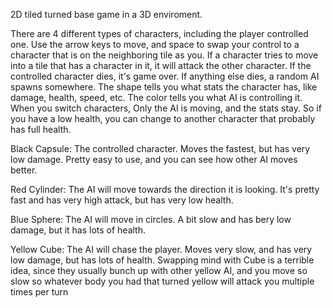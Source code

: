 2D tiled turned base game in a 3D enviroment.

There are 4 different types of characters, including the player controlled one. 
Use the arrow keys to move, and space to swap your control to a character that is  on the neighboring tile as you.
If a character tries to move into a tile that has a character in it, it will attack the other character.
If the controlled character dies, it's game over. If anything else dies, a random AI spawns somewhere.
The shape tells you what stats the character has, like damage, health, speed, etc. The color tells you what AI is controlling it.
When you switch characters, Only the AI is moving, and the stats stay. So if you have a low health, you can change to another character that probably has full health.

Black Capsule:
    The controlled character. 
    Moves the fastest, but has very low damage.
    Pretty easy to use, and you can see how other AI moves better.

Red Cylinder:
    The AI will move towards the direction it is looking.
    It's pretty fast and has very high attack, but has very low health.

Blue Sphere:
    The AI will move in circles.
    A bit slow and has bery low damage, but it has lots of health.
    
Yellow Cube:
    The AI will chase the player. 
    Moves very slow, and has very low damage, but has lots of health.
    Swapping mind with Cube is a terrible idea, since they usually bunch up with other yellow AI, and you move so slow so whatever body you had that turned yellow will attack you multiple times per turn


